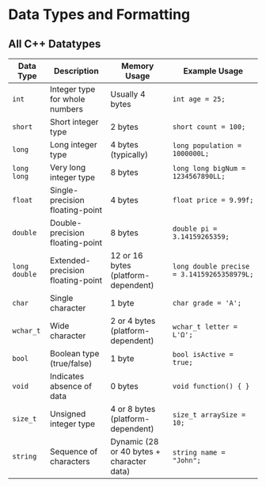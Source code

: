 # Data Types and Formatting

## All C++ Datatypes

| Data Type   | Description                                | Memory Usage                                 | Example Usage                          |
|-------------|--------------------------------------------|----------------------------------------------|----------------------------------------|
| `int`       | Integer type for whole numbers             | Usually 4 bytes                              | `int age = 25;`                        |
| `short`     | Short integer type                         | 2 bytes                                      | `short count = 100;`                   |
| `long`      | Long integer type                          | 4 bytes (typically)                          | `long population = 1000000L;`          |
| `long long` | Very long integer type                     | 8 bytes                                      | `long long bigNum = 1234567890LL;`     |
| `float`     | Single-precision floating-point            | 4 bytes                                      | `float price = 9.99f;`                 |
| `double`    | Double-precision floating-point            | 8 bytes                                      | `double pi = 3.14159265359;`           |
| `long double` | Extended-precision floating-point        | 12 or 16 bytes (platform-dependent)          | `long double precise = 3.14159265358979L;` |
| `char`      | Single character                           | 1 byte                                       | `char grade = 'A';`                    |
| `wchar_t`   | Wide character                             | 2 or 4 bytes (platform-dependent)            | `wchar_t letter = L'Ω';`               |
| `bool`      | Boolean type (true/false)                  | 1 byte                                       | `bool isActive = true;`                |
| `void`      | Indicates absence of data                  | 0 bytes                                      | `void function() { }`                  |
| `size_t`    | Unsigned integer type                      | 4 or 8 bytes (platform-dependent)            | `size_t arraySize = 10;`               |
| `string`    | Sequence of characters                     | Dynamic (28 or 40 bytes + character data)    | `string name = "John";`                |

